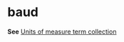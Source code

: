 # baud

**See** [Units of measure term collection](/style-guide/a-z-word-list-term-collections/term-collections/units-of-measure-terms)
